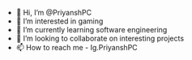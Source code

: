 - 👋 Hi, I’m @PriyanshPC
- 👀 I’m interested in gaming
- 🌱 I’m currently learning software engineering
- 💞️ I’m looking to collaborate on interesting projects
- 📫 How to reach me - Ig.PriyanshPC

<!---
PriyanshPC/PriyanshPC is a ✨ special ✨ repository because its `README.md` (this file) appears on your GitHub profile.
You can click the Preview link to take a look at your changes.
--->
